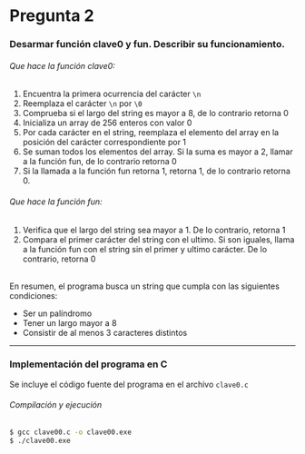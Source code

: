 # Pregunta 2

### Desarmar función clave0 y fun. Describir su funcionamiento.
###### Que hace la función clave0:
1) Encuentra la primera ocurrencia del carácter `\n`
2) Reemplaza el carácter `\n` por `\0`
3) Comprueba si el largo del string es mayor a 8, de lo contrario retorna 0
4) Inicializa un array de 256 enteros con valor 0
5) Por cada carácter en el string, reemplaza el elemento del array en la posición del carácter correspondiente por 1
6) Se suman todos los elementos del array. Si la suma es mayor a 2, llamar a la función fun, de lo contrario retorna 0
7) Si la llamada a la función fun retorna 1, retorna 1, de lo contrario retorna 0.

###### Que hace la función fun:
1) Verifica que el largo del string sea mayor a 1. De lo contrario, retorna 1
2) Compara el primer carácter del string con el ultimo. Si son iguales, llama a la función fun con el string sin el primer y ultimo carácter. De lo contrario, retorna 0


\
En resumen, el programa busca un string que cumpla con las siguientes condiciones:  
* Ser un palíndromo
* Tener un largo mayor a 8
* Consistir de al menos 3 caracteres distintos

---
### Implementación del programa en C
Se incluye el código fuente del programa en el archivo `clave0.c`
###### Compilación y ejecución
```bash
$ gcc clave00.c -o clave00.exe
$ ./clave00.exe
```
